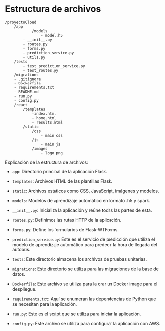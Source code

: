 # Estructura de archivos

```
/proyectoCloud
    /app
            /models
                - model.h5
        - __init__.py
        - routes.py
        - forms.py
        - prediction_service.py
        - utils.py
    /tests
        - test_prediction_service.py
        - test_routes.py
    /migrations
    - .gitignore
    - Dockerfile
    - requirements.txt
    - README.md
    - run.py
    - config.py
    /react
        /templates
            -index.html
            - home.html
            - results.html
        /static
            /css
                - main.css
            /js
                - main.js
            /images
                - logo.png
```

Explicación de la estructura de archivos:

- `app`: Directorio principal de la aplicación Flask.

- `templates`: Archivos HTML de las plantillas Flask.

- `static`: Archivos estáticos como CSS, JavaScript, imágenes y modelos.

- `models`: Modelos de aprendizaje automático en formato .h5 y spark.

- `__init__.py`: Inicializa la aplicación y reúne todas las partes de esta.

- `routes.py`: Definimos las rutas HTTP de la aplicación.

- `forms.py`: Define los formularios de Flask-WTForms.

- `prediction_service.py`: Este es el servicio de predicción que utiliza el modelo de aprendizaje automático para predecir la hora de llegada del autobús.

- `tests`: Este directorio almacena los archivos de pruebas unitarias.

- `migrations`: Este directorio se utiliza para las migraciones de la base de datos.

- `Dockerfile`: Este archivo se utiliza para la crar un Docker image para el despliegue.

- `requirements.txt`: Aquí se enumeran las dependencias de Python que se necesitan para la aplicación.

- `run.py`: Este es el script que se utiliza para iniciar la aplicación.

- `config.py`: Este archivo se utiliza para configurar la aplicación con AWS.